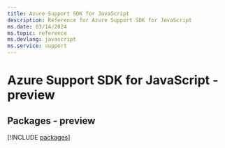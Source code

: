 ```yaml
---
title: Azure Support SDK for JavaScript
description: Reference for Azure Support SDK for JavaScript
ms.date: 03/14/2024
ms.topic: reference
ms.devlang: javascript
ms.service: support
---
```

# Azure Support SDK for JavaScript - preview
## Packages - preview
[!INCLUDE [packages](support-index.md)]